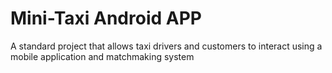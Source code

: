 # Mini-Taxi Android APP

A standard project that allows taxi drivers and customers to interact using a mobile application and matchmaking system
